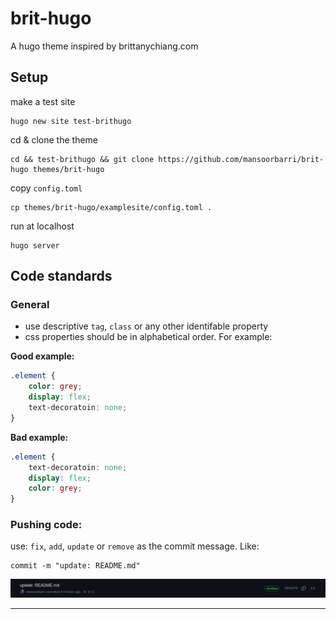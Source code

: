 # brit-hugo
A hugo theme inspired by brittanychiang.com

## Setup 

make a test site 
```
hugo new site test-brithugo
```

cd & clone the theme 
```
cd && test-brithugo && git clone https://github.com/mansoorbarri/brit-hugo themes/brit-hugo
```

copy `config.toml`
```
cp themes/brit-hugo/examplesite/config.toml . 
``` 

run at localhost 
```
hugo server 
```

## Code standards
### General 

- use descriptive `tag`, `class` or any other identifable property 
- css properties should be in alphabetical order. For example: 

**Good example:**
```css
.element { 
	color: grey; 
	display: flex; 
	text-decoratoin: none; 
} 
```

**Bad example:**
```css
.element { 
	text-decoratoin: none;
	display: flex; 
	color: grey; 
} 
```

### Pushing code: 
use: `fix`, `add`, `update` or `remove` as the commit message. Like: 
```
commit -m "update: README.md" 
```

![](/_internal/commit-message.png)

---
